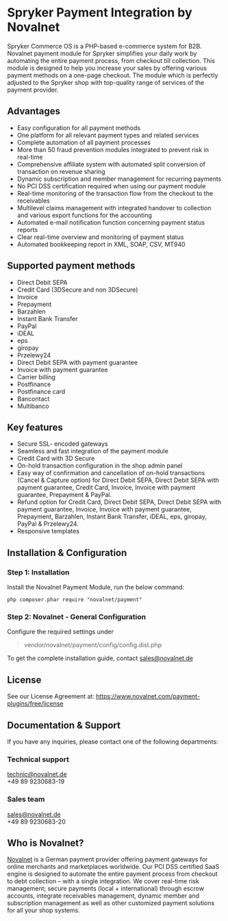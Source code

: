 # Spryker Payment Integration by Novalnet
Spryker Commerce OS is a PHP-based e-commerce system for B2B. Novalnet payment module for Spryker simplifies your daily work by automating the entire payment process, from checkout till collection. This module is designed to help you increase your sales by offering various payment methods on a one-page checkout. The module which is perfectly adjusted to the Spryker shop with top-quality range of services of the payment provider.

## Advantages
-	Easy configuration for all payment methods
-	One platform for all relevant payment types and related services
-	Complete automation of all payment processes
-	More than 50 fraud prevention modules integrated to prevent risk in real-time
-	Comprehensive affiliate system with automated split conversion of transaction on revenue sharing
-	Dynamic subscription and member management for recurring payments
-	No PCI DSS certification required when using our payment module
-	Real-time monitoring of the transaction flow from the checkout to the receivables
-	Multilevel claims management with integrated handover to collection and various export functions for the accounting
-	Automated e-mail notification function concerning payment status reports
-	Clear real-time overview and monitoring of payment status
-	Automated bookkeeping report in XML, SOAP, CSV, MT940

## Supported payment methods 
-	Direct Debit SEPA
-	Credit Card (3DSecure and non 3DSecure)
-	Invoice
-	Prepayment
-	Barzahlen
-	Instant Bank Transfer
-	PayPal
-	iDEAL
-	eps
-	giropay
-	Przelewy24
-	Direct Debit SEPA with payment guarantee
-	Invoice with payment guarantee
-	Carrier billing
-	Postfinance
-	Postfinance card
-	Bancontact
-	Multibanco

## Key features
*	Secure SSL- encoded gateways
*	Seamless and fast integration of the payment module
*	Credit Card with 3D Secure
*	On-hold transaction configuration in the shop admin panel
*	Easy way of confirmation and cancellation of on-hold transactions (Cancel & Capture option) for Direct Debit SEPA, Direct Debit SEPA with payment guarantee, Credit Card,     Invoice, Invoice with payment guarantee, Prepayment & PayPal.
*	Refund option for Credit Card, Direct Debit SEPA, Direct Debit SEPA with payment guarantee, Invoice, Invoice with payment guarantee, Prepayment, Barzahlen, Instant Bank Transfer, iDEAL, eps, giropay, PayPal & Przelewy24.
*	Responsive templates

##  Installation & Configuration
### Step 1: Installation
Install the Novalnet Payment Module, run the below command:
```
php composer.phar require "novalnet/payment"
```

### Step 2: Novalnet - General Configuration  
Configure the required settings under 
> vendor/novalnet/payment/config/config.dist.php 

To get the complete installation guide, contact sales@novalnet.de

## License
See our License Agreement at: https://www.novalnet.com/payment-plugins/free/license

## Documentation & Support
If you have any inquiries, please contact one of the following departments:

### Technical support
technic@novalnet.de <br>
+49 89 9230683-19 <br>

### Sales team
sales@novalnet.de <br>
+49 89 9230683-20 <br>

## Who is Novalnet?
[Novalnet](https://novalnet.de/) is a German payment provider offering payment gateways for online merchants and marketplaces worldwide. Our PCI DSS certified SaaS engine is designed to automate the entire payment process from checkout to debt collection – with a single integration. We cover real-time risk management; secure payments (local + international) through escrow accounts, integrate receivables management, dynamic member and subscription management as well as other customized payment solutions for all your shop systems.


